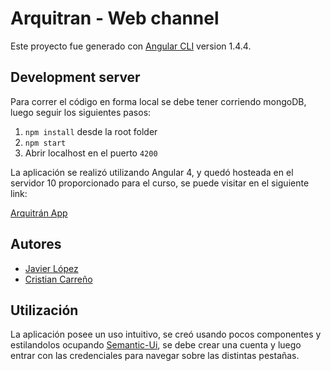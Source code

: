 # Arquitran - Web channel

Este proyecto fue generado con [Angular CLI](https://github.com/angular/angular-cli) version 1.4.4.

## Development server

Para correr el código en forma local se debe tener corriendo mongoDB, luego seguir los siguientes pasos:

1. `npm install` desde la root folder
2. `npm start`
3.  Abrir localhost en el puerto `4200`

La aplicación se realizó utilizando Angular 4, y quedó hosteada en el servidor 10 proporcionado para el curso, se puede visitar en el siguiente link:

[Arquitrán App](https://arqss10.ing.puc.cl)

## Autores

* [Javier López](https://github.com/javierlopeza)
* [Cristian Carreño](https://github.com/cristiancn)

## Utilización

La aplicación posee un uso intuitivo, se creó usando pocos componentes y estilandolos ocupando [Semantic-Ui](https://semantic-ui.com/), se debe crear una cuenta y luego entrar con las credenciales para navegar sobre las distintas pestañas.
